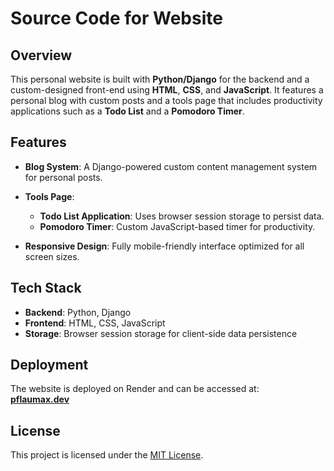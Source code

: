 # Source Code for Website

## Overview

This personal website is built with **Python/Django** for the backend and a custom-designed front-end using **HTML**, **CSS**, and **JavaScript**. It features a personal blog with custom posts and a tools page that includes productivity applications such as a **Todo List** and a **Pomodoro Timer**.


## Features

- **Blog System**: A Django-powered custom content management system for personal posts.
  
- **Tools Page**:
  - **Todo List Application**: Uses browser session storage to persist data.
  - **Pomodoro Timer**: Custom JavaScript-based timer for productivity.
  
- **Responsive Design**: Fully mobile-friendly interface optimized for all screen sizes.


## Tech Stack

- **Backend**: Python, Django
- **Frontend**: HTML, CSS, JavaScript
- **Storage**: Browser session storage for client-side data persistence


## Deployment

The website is deployed on Render and can be accessed at:  
**[pflaumax.dev](https://pflaumax.dev)**


## License

This project is licensed under the [MIT License](LICENSE).




